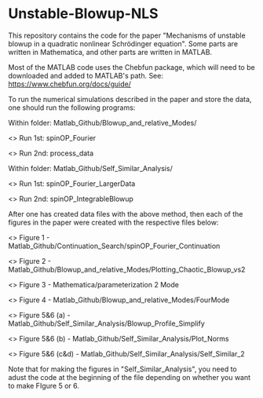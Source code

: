 # Unstable-Blowup-NLS
This repository contains the code for the paper "Mechanisms of unstable blowup in a quadratic nonlinear Schrödinger equation". Some parts are written in Mathematica, and other parts are written in MATLAB. 

Most of the MATLAB code uses the Chebfun package, which will need to be downloaded and added to MATLAB's path. See:
https://www.chebfun.org/docs/guide/

To run the numerical simulations described in the paper and store the data, one should run the following programs:

Within folder:  Matlab_Github/Blowup_and_relative_Modes/

<> Run 1st: spinOP_Fourier

<> Run 2nd: process_data

Within folder:  Matlab_Github/Self_Similar_Analysis/

<> Run 1st: spinOP_Fourier_LargerData

<> Run 2nd: spinOP_IntegrableBlowup


After one has created data files with the above method, then each of the figures in the paper were created with the respective files below: 

<> Figure 1 - Matlab_Github/Continuation_Search/spinOP_Fourier_Continuation

<> Figure 2 - Matlab_Github/Blowup_and_relative_Modes/Plotting_Chaotic_Blowup_vs2

<> Figure 3 - Mathematica/parameterization 2 Mode

<> Figure 4 - Matlab_Github/Blowup_and_relative_Modes/FourMode 

<> Figure 5&6 (a)   - Matlab_Github/Self_Similar_Analysis/Blowup_Profile_Simplify

<> Figure 5&6 (b)   - Matlab_Github/Self_Similar_Analysis/Plot_Norms

<> Figure 5&6 (c&d) - Matlab_Github/Self_Similar_Analysis/Self_Similar_2


Note that for making the figures in "Self_Similar_Analysis", you need to adust the code at the beginning of the file depending on whether you want to make FIgure 5 or 6.

